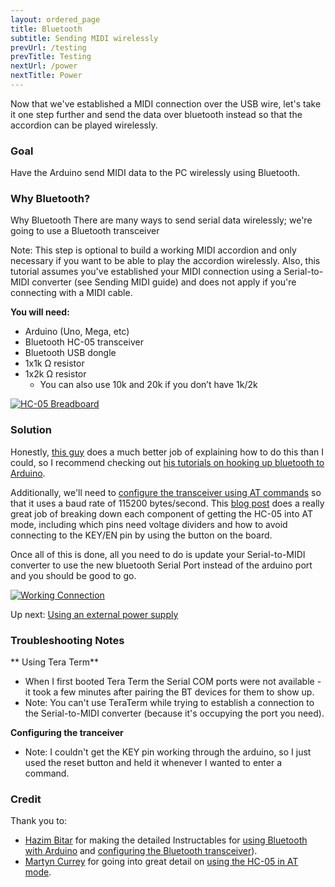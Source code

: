 ```yaml
---
layout: ordered_page
title: Bluetooth
subtitle: Sending MIDI wirelessly
prevUrl: /testing
prevTitle: Testing
nextUrl: /power
nextTitle: Power
---
```


[//]: # (This will be the tutorial for communicating the MIDI data via bluetooth.  This, coupled with using a battery pack, will make the accordion "wireless".)

Now that we've established a MIDI connection over the USB wire, let's take it one step further and send the data over bluetooth instead so that the accordion can be played wirelessly.

### Goal

Have the Arduino send MIDI data to the PC wirelessly using Bluetooth.

### Why Bluetooth?

Why Bluetooth There are many ways to send serial data wirelessly; we're going to use a Bluetooth transceiver 

Note: This step is optional to build a working MIDI accordion and only necessary if you want to be able to play the accordion wirelessly.  Also, this tutorial assumes you've established your MIDI connection using a Serial-to-MIDI converter (see Sending MIDI guide) and does not apply if you're connecting with a MIDI cable.

**You will need:**

- Arduino (Uno, Mega, etc)
- Bluetooth HC-05 transceiver
- Bluetooth USB dongle
- 1x1k Ω resistor
- 1x2k Ω resistor
    - You can also use 10k and 20k if you don’t have 1k/2k

[![HC-05 Breadboard](/MIDI_Accordion/img/hc-05/working_bt_connection.jpg)](/MIDI_Accordion/img/hc-05/working_bt_connection.jpg)

### Solution

Honestly, [this guy](http://www.instructables.com/member/techbitar/) does a much better job of explaining how to do this than I could, so I recommend checking out [his tutorials on hooking up bluetooth to Arduino](http://www.instructables.com/id/Cheap-2-Way-Bluetooth-Connection-Between-Arduino-a/?ALLSTEPS).

[//]: # (still, maybe give a brief tl;dr on what I did here in case it deviates, or just for clarity/tl;dr)

Additionally, we'll need to [configure the transceiver using AT commands](http://www.instructables.com/id/Modify-The-HC-05-Bluetooth-Module-Defaults-Using-A/?ALLSTEPS) so that it uses a baud rate of 115200 bytes/second.  This [blog post](http://www.martyncurrey.com/arduino-with-hc-05-bluetooth-module-at-mode/) does a really great job of breaking down each component of getting the HC-05 into AT mode, including which pins need voltage dividers and how to avoid connecting to the KEY/EN pin by using the button on the board.

Once all of this is done, all you need to do is update your Serial-to-MIDI converter to use the new bluetooth Serial Port instead of the arduino port and you should be good to go.

[![Working Connection](/MIDI_Accordion/img/hc-05/working.gif)](/MIDI_Accordion/img/hc-05/working.gif)

Up next: [Using an external power supply](../power)

### Troubleshooting Notes

** Using Tera Term**

- When I first booted Tera Term the Serial COM ports were not available - it took a few minutes after pairing the BT devices for them to show up.
- Note: You can't use TeraTerm while trying to establish a connection to the Serial-to-MIDI converter (because it's occupying the port you need).

**Configuring the tranceiver**

- Note: I couldn't get the KEY pin working through the arduino, so I just used the reset button and held it whenever I wanted to enter a command.

### Credit

Thank you to:

- [Hazim Bitar](http://www.techbitar.com/) for making the detailed Instructables for [using Bluetooth with Arduino](http://projectgus.github.io/hairless-midiserial/) and [configuring the Bluetooth transceiver](http://www.instructables.com/id/Modify-The-HC-05-Bluetooth-Module-Defaults-Using-A/?)).
- [Martyn Currey](http://www.martyncurrey.com/) for going into great detail on [using the HC-05 in AT mode](http://www.martyncurrey.com/arduino-with-hc-05-bluetooth-module-at-mode/).
